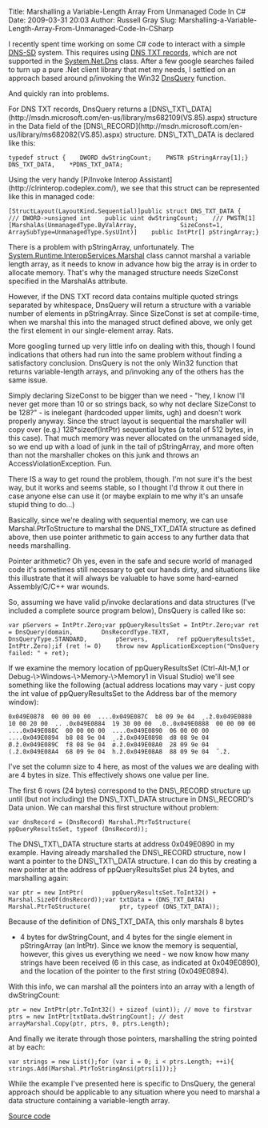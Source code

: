Title: Marshalling a Variable-Length Array From Unmanaged Code In C#
Date: 2009-03-31 20:03
Author: Russell Gray
Slug: Marshalling-a-Variable-Length-Array-From-Unmanaged-Code-In-CSharp

I recently spent time working on some C\# code to interact with a simple
[DNS-SD](http://files.dns-sd.org/draft-cheshire-dnsext-dns-sd.txt)
system. This requires using [DNS TXT
records](http://en.wikipedia.org/wiki/List_of_DNS_record_types), which
are not supported in the
[System.Net.Dns](http://msdn.microsoft.com/en-us/library/system.net.dns.aspx)
class. After a few google searches failed to turn up a pure .Net client
library that met my needs, I settled on an approach based around
p/invoking the Win32
[DnsQuery](http://msdn.microsoft.com/en-us/library/ms682016(VS.85).aspx)
function.

And quickly ran into problems.

<p>
For DNS TXT records, DnsQuery returns a
[DNS\_TXT\_DATA](http://msdn.microsoft.com/en-us/library/ms682109(VS.85).aspx)
structure in the Data field of the
[DNS\_RECORD](http://msdn.microsoft.com/en-us/library/ms682082(VS.85).aspx)
structure. DNS\_TXT\_DATA is declared like this:

~~~~ {name="code" language="C"}
typedef struct {    DWORD dwStringCount;    PWSTR pStringArray[1];} DNS_TXT_DATA,    *PDNS_TXT_DATA;
~~~~

<p>
Using the very handy [P/Invoke Interop
Assistant](http://clrinterop.codeplex.com/), we see that this struct can
be represented like this in managed code:

~~~~ {name="code" language="csharp"}
[StructLayout(LayoutKind.Sequential)]public struct DNS_TXT_DATA {    /// DWORD->unsigned int    public uint dwStringCount;    /// PWSTR[1]    [MarshalAs(UnmanagedType.ByValArray,            SizeConst=1,            ArraySubType=UnmanagedType.SysUInt)]    public IntPtr[] pStringArray;}
~~~~

There is a problem with pStringArray, unfortunately. The
[System.Runtime.InteropServices.Marshal](http://msdn.microsoft.com/en-us/library/system.runtime.interopservices.marshal.aspx)
class cannot marshal a variable length array, as it needs to know in
advance how big the array is in order to allocate memory. That's why the
managed structure needs SizeConst specified in the MarshalAs attribute.

However, if the DNS TXT record data contains multiple quoted strings
separated by whitespace, DnsQuery will return a structure with a
variable number of elements in pStringArray. Since SizeConst is set at
compile-time, when we marshal this into the managed struct defined
above, we only get the first element in our single-element array. Rats.

More googling turned up very little info on dealing with this, though I
found indications that others had run into the same problem without
finding a satisfactory conclusion. DnsQuery is not the only Win32
function that returns variable-length arrays, and p/invoking any of the
others has the same issue.

Simply declaring SizeConst to be bigger than we need - "hey, I know I'll
never get more than 10 or so strings back, so why not declare SizeConst
to be 128?" - is inelegant (hardcoded upper limits, ugh) and doesn't
work properly anyway. Since the struct layout is sequential the
marshaller will copy over (e.g.) 128\*sizeof(IntPtr) sequential bytes (a
total of 512 bytes, in this case). That much memory was never allocated
on the unmanaged side, so we end up with a load of junk in the tail of
pStringArray, and more often than not the marshaller chokes on this junk
and throws an AccessViolationException. Fun.

There IS a way to get round the problem, though. I'm not sure it's the
best way, but it works and seems stable, so I thought I'd throw it out
there in case anyone else can use it (or maybe explain to me why it's an
unsafe stupid thing to do...)

Basically, since we're dealing with sequential memory, we can use
Marshal.PtrToStructure to marshal the DNS\_TXT\_DATA structure as
defined above, then use pointer arithmetic to gain access to any further
data that needs marshalling.

Pointer arithmetic? Oh yes, even in the safe and secure world of managed
code it's sometimes still necessary to get our hands dirty, and
situations like this illustrate that it will always be valuable to have
some hard-earned Assembly/C/C++ war wounds.

<p>
So, assuming we have valid p/invoke declarations and data structures
(I've included a complete source program below), DnsQuery is called like
so:

~~~~ {name="code" language="csharp"}
var pServers = IntPtr.Zero;var ppQueryResultsSet = IntPtr.Zero;var ret = DnsQuery(domain,        DnsRecordType.TEXT,        DnsQueryType.STANDARD,        pServers,        ref ppQueryResultsSet,        IntPtr.Zero);if (ret != 0)    throw new ApplicationException("DnsQuery failed: " + ret);
~~~~

<p>
If we examine the memory location of ppQueryResultsSet (Ctrl-Alt-M,1 or
Debug-\>Windows-\>Memory-\>Memory1 in Visual Studio) we'll see something
like the following (actual address locations may vary - just copy the
int value of ppQueryResultsSet to the Address bar of the memory window):

    0x049E0878  00 00 00 00  ....0x049E087C  b8 09 9e 04  ¸.ž.0x049E0880  10 00 20 00  .. .0x049E0884  19 30 00 00  .0..0x049E0888  00 00 00 00  ....0x049E088C  00 00 00 00  ....0x049E0890  06 00 00 00  ....0x049E0894  b8 08 9e 04  ¸.ž.0x049E0898  d8 08 9e 04  Ø.ž.0x049E089C  f8 08 9e 04  ø.ž.0x049E08A0  28 09 9e 04  (.ž.0x049E08A4  68 09 9e 04  h.ž.0x049E08A8  88 09 9e 04  ˆ.ž.

I've set the column size to 4 here, as most of the values we are dealing
with are 4 bytes in size. This effectively shows one value per line.

<p>
The first 6 rows (24 bytes) correspond to the DNS\_RECORD structure up
until (but not including) the DNS\_TXT\_DATA structure in DNS\_RECORD's
Data union. We can marshal this first structure without problem:

~~~~ {name="code" language="csharp"}
var dnsRecord = (DnsRecord) Marshal.PtrToStructure(        ppQueryResultsSet, typeof (DnsRecord));
~~~~

<p>
The DNS\_TXT\_DATA structure starts at address 0x049E0890 in my example.
Having already marshalled the DNS\_RECORD structure, now I want a
pointer to the DNS\_TXT\_DATA structure. I can do this by creating a new
pointer at the address of ppQueryResultsSet plus 24 bytes, and
marshalling again:

~~~~ {name="code" language="csharp"}
var ptr = new IntPtr(        ppQueryResultsSet.ToInt32() + Marshal.SizeOf(dnsRecord));var txtData = (DNS_TXT_DATA) Marshal.PtrToStructure(        ptr, typeof (DNS_TXT_DATA));
~~~~

Because of the definition of DNS\_TXT\_DATA, this only marshals 8 bytes
- 4 bytes for dwStringCount, and 4 bytes for the single element in
pStringArray (an IntPtr). Since we know the memory is sequential,
however, this gives us everything we need - we now know how many strings
have been received (6 in this case, as indicated at 0x049E0890), and the
location of the pointer to the first string (0x049E0894).

<p>
With this info, we can marshal all the pointers into an array with a
length of dwStringCount:

~~~~ {name="code" language="csharp"}
ptr = new IntPtr(ptr.ToInt32() + sizeof (uint)); // move to firstvar ptrs = new IntPtr[txtData.dwStringCount]; // dest arrayMarshal.Copy(ptr, ptrs, 0, ptrs.Length);
~~~~

<p>
And finally we iterate through those pointers, marshalling the string
pointed at by each:

~~~~ {name="code" language="csharp"}
var strings = new List();for (var i = 0; i < ptrs.Length; ++i){    strings.Add(Marshal.PtrToStringAnsi(ptrs[i]));}
~~~~

While the example I've presented here is specific to DnsQuery, the
general approach should be applicable to any situation where you need to
marshal a data structure containing a variable-length array.

[Source code](http://basildoncoder.com/marshal-variable-length-array.cs)
